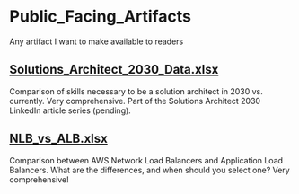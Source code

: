 # Public_Facing_Artifacts
Any artifact I want to make available to readers

## [Solutions_Architect_2030_Data.xlsx](https://raw.githubusercontent.com/amramedworkin/Solutions_Architect_2030/Solutions_Architect_2030_Data.xlsx)
Comparison of skills necessary to be a solution architect in 2030 vs. currently.  Very comprehensive.  Part of the Solutions Architect 2030 LinkedIn article series (pending).

## [NLB_vs_ALB.xlsx](https://raw.githubusercontent.com/amramedworkin/Public_Facing_Artifacts/main/AWS_Content/NLB_vs_ALB.xlsx)
Comparison between AWS Network Load Balancers and Application Load Balancers.  What are the differences, and when should you select one? Very comprehensive!
